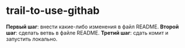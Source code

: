 # trail-to-use-githab
 **Первый шаг**: внести какие-либо изменения в файл README.
 **Второй шаг**: сделать ветвь в файле README.
 **Третий шаг**: сдать комит и запустить локально.